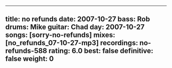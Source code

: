 
---
title: no refunds
date: 2007-10-27
bass:	Rob
drums:	Mike
guitar:	Chad
day: 2007-10-27
songs: [sorry-no-refunds]
mixes: [no_refunds_07-10-27-mp3]
recordings: no-refunds-588
rating: 6.0
best: false
definitive: false
weight: 0
---
